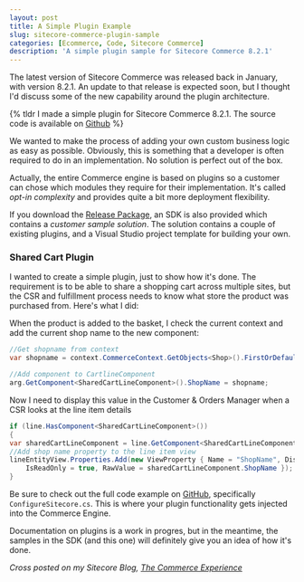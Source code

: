 ```yaml
---
layout: post
title: A Simple Plugin Example
slug: sitecore-commerce-plugin-sample
categories: [Ecommerce, Code, Sitecore Commerce]
description: 'A simple plugin sample for Sitecore Commerce 8.2.1'
---
```


The latest version of Sitecore Commerce was released back in January, with version 8.2.1. An update to that release is expected soon, but I thought I'd discuss some of the new capability around the plugin architecture. 

{% tldr I made a simple plugin for Sitecore Commerce 8.2.1. The source code is available on [Github](https://github.com/heardk/commerce-plugins/tree/master/Commerce.Plugin.Shared.Cart) %}

We wanted to make the process of adding your own custom business logic as easy as possible. Obviously, this is something that a developer is often required to do in an implementation. No solution is perfect out of the box.

Actually, the entire Commerce engine is based on plugins so a customer can chose which modules they require for their implementation. It's called _opt-in complexity_ and provides quite a bit more deployment flexibility.

If you download the [Release Package](https://dev.sitecore.net/Downloads/Sitecore_Commerce/821/Sitecore_Commerce_821.aspx), an SDK is also provided which contains a _customer sample solution_. The solution contains a couple of existing plugins, and a Visual Studio project template for building your own.

### Shared Cart Plugin

I wanted to create a simple plugin, just to show how it's done. The requirement is to be able to share a shopping cart across multiple sites, but the CSR and fulfillment process needs to know what store the product was purchased from. Here's what I did:

When the product is added to the basket, I check the current context and add the current shop name to the new component:

``` c#
//Get shopname from context
var shopname = context.CommerceContext.GetObjects<Shop>().FirstOrDefault().Name;

//Add component to CartlineComponent
arg.GetComponent<SharedCartLineComponent>().ShopName = shopname;
```
Now I need to display this value in the Customer & Orders Manager when a CSR looks at the line item details

``` c#
if (line.HasComponent<SharedCartLineComponent>())
{
var sharedCartLineComponent = line.GetComponent<SharedCartLineComponent>();
//Add shop name property to the line item view
lineEntityView.Properties.Add(new ViewProperty { Name = "ShopName", DisplayName = "Store", 
    IsReadOnly = true, RawValue = sharedCartLineComponent.ShopName });
}
```

Be sure to check out the full code example on [GitHub](https://github.com/heardk/commerce-plugins/tree/master/Commerce.Plugin.Shared.Cart), specifically `ConfigureSitecore.cs`. This is where your plugin functionality gets injected into the Commerce Engine.

Documentation on plugins is a work in progres, but in the meantime, the samples in the SDK (and this one) will definitely give you an idea of how it's done.

_Cross posted on my Sitecore Blog, [The Commerce Experience](https://community.sitecore.net/technical_blogs/b/the_commerce_experience)_  
